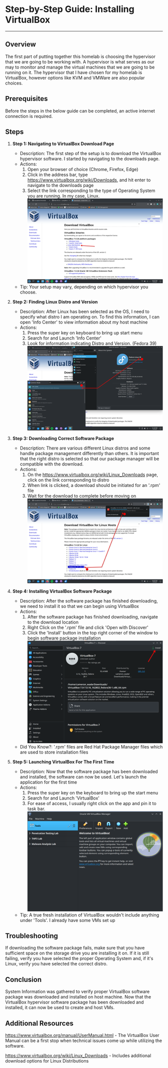  # Step-by-Step Guide: Installing VirtualBox

---

## Overview

The first part of putting together this homelab is choosing the hypervisor that we are going to be working with. A hypervisor is what serves as our may to monitor and manage the virtual machines that we are going to be running on it. The hypervisor that I have chosen for my homelab is VirtualBox, however options like KVM and VMWare are also popular choices.

## Prerequisites

Before the steps in the below guide can be completed, an active internet connection is required.

## Steps

1. **Step 1: Navigating to VirtualBox Download Page**
    - Description: The first step of the setup is to download the VirtualBox hypervisor software. I started by navigating to the downloads page.
    - Actions:
        1. Open your browser of choice (Chrome, Firefox, Edge)
        2. Click in the address bar, type https://www.virtualbox.org/wiki/Downloads, and hit enter to navigate to the downloads page
        3. Select the link corresponding to the type of Operating System you are running. In my case, Linux.
        ![alt text](Screenshots/Virtual-Box-Downloads-Page.png)
    - Tip: Your setup may vary, depending on which hypervisor you choose.

2. **Step 2: Finding Linux Distro and Version**
    - Description: After Linux has been selected as the OS, I need to specify what distro I am operating on. To find this information, I can open 'Info Center' to view information about my host machine
    - Actions:
        1. Press the super key on keyboard to bring up start menu
        2. Search for and Launch 'Info Center'
        3. Look for information indicating Distro and Version. (Fedora 39)
        ![alt text](Screenshots/Finding-Fedora-Version.png)

3. **Step 3: Downloading Correct Software Package**
    - Description: There are various different Linux distros and some handle package management differently than others. It is important that the right distro is selected so that our package manager will be compatible with the download.
    - Actions:
        1. On the https://www.virtualbox.org/wiki/Linux_Downloads page, click on the link corresponding to distro
        2. When link is clicked, a download should be initiated for an '.rpm' file
        3. Wait for the download to complete before moving on
        ![alt text](Screenshots/Linux-Downloads-Page.png)

4. **Step 4: Installing VirtualBox Software Package**
    - Description: After the software package has finished downloading, we need to install it so that we can begin using VirtualBox
    - Actions:
        1. After the software package has finished downloading, navigate to the download location
        2. Right Click on the '.rpm' file and click 'Open with Discover'
        3. Click the 'Install' button in the top right corner of the window to begin software package installation
        ![alt text](Screenshots/Virtual-Box-Software-Package.png)
    - Did You Know?: '.rpm' files are Red Hat Package Manager files which are used to store installation files

5. **Step 5: Launching VirtualBox For The First Time**
    - Description: Now that the software package has been downloaded and installed, the software can now be used. Let's launch the application for the first time
    - Actions:
        1. Press the super key on the keyboard to bring up the start menu
        2. Search for and Launch 'VirtualBox'
        3. For ease of access, I usually right click on the app and pin it to task bar.
        ![alt text](Screenshots/Virtual-Box-Initial-Open.png)
    - Tip: A true fresh installation of VirtualBox wouldn't include anything under 'Tools'. I already have some VMs set up

## Troubleshooting

If downloading the software package fails, make sure that you have sufficient space on the storage drive you are installing it on. If it is still failing, verify you have selected the proper Operating System and, if it's Linux, verify you have selected the correct distro.

## Conclusion

System Information was gathered to verify proper VirtualBox software package was downloaded and installed on host machine. Now that the VirtualBox hypervisor software package has been downloaded and installed, it can now be used to create and host VMs.

## Additional Resources

https://www.virtualbox.org/manual/UserManual.html - The VirtualBox User Manual can be a first stop when technical issues come up while utilizing the software.

https://www.virtualbox.org/wiki/Linux_Downloads - Includes additional download options for Linux Distributions